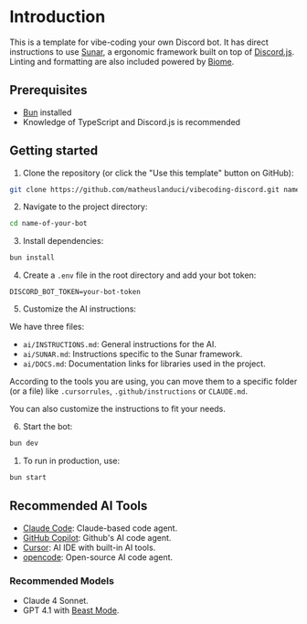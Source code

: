 # Introduction

This is a template for vibe-coding your own Discord bot. It has direct
instructions to use [Sunar](https://sunar.js.org/), a ergonomic framework built
on top of [Discord.js](https://discord.js.org/). Linting and formatting are
also included powered by [Biome](https://biomejs.dev/).

## Prerequisites

- [Bun](https://bun.sh) installed
- Knowledge of TypeScript and Discord.js is recommended

## Getting started

1. Clone the repository (or click the "Use this template" button on GitHub):

```bash
git clone https://github.com/matheuslanduci/vibecoding-discord.git name-of-your-bot
```

2. Navigate to the project directory:

```bash
cd name-of-your-bot
```

3. Install dependencies:

```bash
bun install
```

4. Create a `.env` file in the root directory and add your bot token:

```plaintext
DISCORD_BOT_TOKEN=your-bot-token
```

5. Customize the AI instructions:

We have three files:

- `ai/INSTRUCTIONS.md`: General instructions for the AI.
- `ai/SUNAR.md`: Instructions specific to the Sunar framework.
- `ai/DOCS.md`: Documentation links for libraries used in the project.

According to the tools you are using, you can move them to a specific folder 
(or a file) like `.cursorrules`, `.github/instructions` or `CLAUDE.md`.

You can also customize the instructions to fit your needs.

6. Start the bot:

```bash
bun dev
```

1. To run in production, use:

```bash
bun start
```

## Recommended AI Tools

- [Claude Code](https://claude.ai): Claude-based code agent.
- [GitHub Copilot](https://github.com/features/copilot): Github's AI code agent.
- [Cursor](https://cursor.com): AI IDE with built-in AI tools.
- [opencode](https://opencode.ai): Open-source AI code agent.

### Recommended Models

- Claude 4 Sonnet.
- GPT 4.1 with [Beast Mode](https://gist.github.com/burkeholland/88af0249c4b6aff3820bf37898c8bacf).